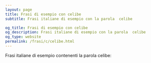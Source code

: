 ```yaml
---
layout: page
title: Frasi di esempio con celibe 
subtitle: Frasi italiane di esempio con la parola  celibe

og_title: Frasi di esempio con celibe 
og_description: Frasi italiane di esempio con la parola  celibe
og_type: website
permalink: /frasi/c/celibe.html
---
```


Frasi italiane di esempio contenenti la parola celibe:


